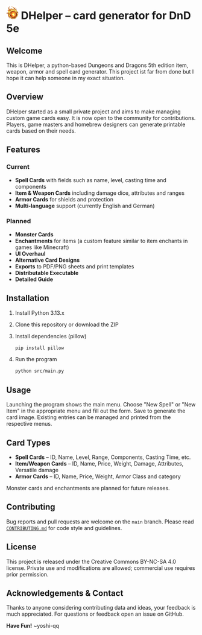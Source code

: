 # ![Logo](src/assets/logo.png) DHelper – card generator for DnD 5e

## Welcome

This is DHelper, a python-based Dungeons and Dragons 5th edition item, weapon, armor and spell card generator. This project ist far from done but I hope it can help someone in my exact situation.

## Overview

DHelper started as a small private project and aims to make managing custom game cards easy. It is now open to the community for contributions. Players, game masters and homebrew designers can generate printable cards based on their needs.

## Features

### Current

- **Spell Cards** with fields such as name, level, casting time and components
- **Item & Weapon Cards** including damage dice, attributes and ranges
- **Armor Cards** for shields and protection
- **Multi-language** support (currently English and German)

### Planned

- **Monster Cards**
- **Enchantments** for items (a custom feature similar to item enchants in games like Minecraft)
- **UI Overhaul**
- **Alternative Card Designs**
- **Exports** to PDF/PNG sheets and print templates
- **Distributable Executable**
- **Detailed Guide**

## Installation

1. Install Python 3.13.x
2. Clone this repository or download the ZIP
3. Install dependencies (pillow)

   ```bash
   pip install pillow
   ```

4. Run the program

   ```bash
   python src/main.py
   ```

## Usage

Launching the program shows the main menu. Choose "New Spell" or "New Item" in the appropriate menu and fill out the form. Save to generate the card image. Existing entries can be managed and printed from the respective menus.

## Card Types

- **Spell Cards** – ID, Name, Level, Range, Components, Casting Time, etc.
- **Item/Weapon Cards** – ID, Name, Price, Weight, Damage, Attributes, Versatile damage
- **Armor Cards** – ID, Name, Price, Weight, Armor Class and category

Monster cards and enchantments are planned for future releases.

## Contributing

Bug reports and pull requests are welcome on the `main` branch. Please read [`CONTRIBUTING.md`](CONTRIBUTING.md) for code style and guidelines.

## License

This project is released under the Creative Commons BY-NC-SA 4.0 license. Private use and modifications are allowed; commercial use requires prior permission.

## Acknowledgements & Contact

Thanks to anyone considering contributing data and ideas, your feedback is much appreciated. For questions or feedback open an issue on GitHub.

**Have Fun!** ~yoshi-qq
